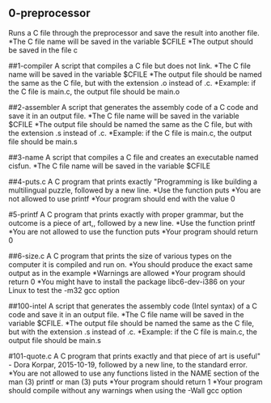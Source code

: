 ## 0-preprocessor
  Runs a C file through the preprocessor and save the result into another file.
	*The C file name will be saved in the variable $CFILE
	*The output should be saved in the file c

##1-compiler
   A script that compiles a C file but does not link.
	*The C file name will be saved in the variable $CFILE
	*The output file should be named the same as the C file, but with the extension .o instead of .c. 
	*Example: if the C file is main.c, the output file should be main.o	
	
##2-assembler
    A script that generates the assembly code of a C code and save it in an output file.
	*The C file name will be saved in the variable $CFILE
	*The output file should be named the same as the C file, but with the extension .s instead of .c.
	*Example: if the C file is main.c, the output file should be main.s

##3-name
    A script that compiles a C file and creates an executable named cisfun.
	*The C file name will be saved in the variable $CFILE
	
##4-puts.c
    A C program that prints exactly "Programming is like building a multilingual puzzle, followed by a new line.
	*Use the function puts
	*You are not allowed to use printf
	*Your program should end with the value 0
	
#5-printf
    A C program that prints exactly with proper grammar, but the outcome is a piece of art,, followed by a new line.
	*Use the function printf
	*You are not allowed to use the function puts
	*Your program should return 0
	
##6-size.c
    A C program that prints the size of various types on the computer it is compiled and run on.
	*You should produce the exact same output as in the example
	*Warnings are allowed
	*Your program should return 0
	*You might have to install the package libc6-dev-i386 on your Linux to test the -m32 gcc option
	
##100-intel
     A script that generates the assembly code (Intel syntax) of a C code and save it in an output file.
	*The C file name will be saved in the variable $CFILE.
	*The output file should be named the same as the C file, but with the extension .s instead of .c.
	*Example: if the C file is main.c, the output file should be main.s
	
#101-quote.c
      A C program that prints exactly and that piece of art is useful" - Dora Korpar, 2015-10-19, followed by a new line, to the standard error.
	*You are not allowed to use any functions listed in the NAME section of the man (3) printf or man (3) puts
	*Your program should return 1
	*Your program should compile without any warnings when using the -Wall gcc option

